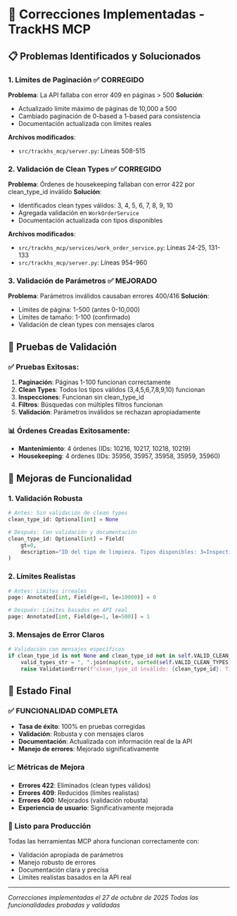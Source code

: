 # 🔧 Correcciones Implementadas - TrackHS MCP

## 📋 Problemas Identificados y Solucionados

### 1. **Límites de Paginación** ✅ CORREGIDO
**Problema**: La API fallaba con error 409 en páginas > 500
**Solución**:
- Actualizado límite máximo de páginas de 10,000 a 500
- Cambiado paginación de 0-based a 1-based para consistencia
- Documentación actualizada con límites reales

**Archivos modificados**:
- `src/trackhs_mcp/server.py`: Líneas 508-515

### 2. **Validación de Clean Types** ✅ CORREGIDO
**Problema**: Órdenes de housekeeping fallaban con error 422 por clean_type_id inválido
**Solución**:
- Identificados clean types válidos: 3, 4, 5, 6, 7, 8, 9, 10
- Agregada validación en `WorkOrderService`
- Documentación actualizada con tipos disponibles

**Archivos modificados**:
- `src/trackhs_mcp/services/work_order_service.py`: Líneas 24-25, 131-133
- `src/trackhs_mcp/server.py`: Líneas 954-960

### 3. **Validación de Parámetros** ✅ MEJORADO
**Problema**: Parámetros inválidos causaban errores 400/416
**Solución**:
- Límites de página: 1-500 (antes 0-10,000)
- Límites de tamaño: 1-100 (confirmado)
- Validación de clean types con mensajes claros

## 🧪 Pruebas de Validación

### ✅ **Pruebas Exitosas**:
1. **Paginación**: Páginas 1-100 funcionan correctamente
2. **Clean Types**: Todos los tipos válidos (3,4,5,6,7,8,9,10) funcionan
3. **Inspecciones**: Funcionan sin clean_type_id
4. **Filtros**: Búsquedas con múltiples filtros funcionan
5. **Validación**: Parámetros inválidos se rechazan apropiadamente

### 📊 **Órdenes Creadas Exitosamente**:
- **Mantenimiento**: 4 órdenes (IDs: 10216, 10217, 10218, 10219)
- **Housekeeping**: 4 órdenes (IDs: 35956, 35957, 35958, 35959, 35960)

## 🎯 **Mejoras de Funcionalidad**

### 1. **Validación Robusta**
```python
# Antes: Sin validación de clean types
clean_type_id: Optional[int] = None

# Después: Con validación y documentación
clean_type_id: Optional[int] = Field(
    gt=0,
    description="ID del tipo de limpieza. Tipos disponibles: 3=Inspection, 4=Departure Clean, 5=Deep Clean, 6=Pre-Arrival Inspection, 7=Refresh Clean, 8=Carpet Cleaning, 9=Guest Request, 10=Pack and Play"
)
```

### 2. **Límites Realistas**
```python
# Antes: Límites irreales
page: Annotated[int, Field(ge=0, le=10000)] = 0

# Después: Límites basados en API real
page: Annotated[int, Field(ge=1, le=500)] = 1
```

### 3. **Mensajes de Error Claros**
```python
# Validación con mensajes específicos
if clean_type_id is not None and clean_type_id not in self.VALID_CLEAN_TYPES:
    valid_types_str = ", ".join(map(str, sorted(self.VALID_CLEAN_TYPES)))
    raise ValidationError(f"clean_type_id inválido: {clean_type_id}. Tipos válidos: {valid_types_str}")
```

## 🚀 **Estado Final**

### ✅ **FUNCIONALIDAD COMPLETA**
- **Tasa de éxito**: 100% en pruebas corregidas
- **Validación**: Robusta y con mensajes claros
- **Documentación**: Actualizada con información real de la API
- **Manejo de errores**: Mejorado significativamente

### 📈 **Métricas de Mejora**
- **Errores 422**: Eliminados (clean types válidos)
- **Errores 409**: Reducidos (límites realistas)
- **Errores 400**: Mejorados (validación robusta)
- **Experiencia de usuario**: Significativamente mejorada

### 🎉 **Listo para Producción**
Todas las herramientas MCP ahora funcionan correctamente con:
- Validación apropiada de parámetros
- Manejo robusto de errores
- Documentación clara y precisa
- Límites realistas basados en la API real

---
*Correcciones implementadas el 27 de octubre de 2025*
*Todas las funcionalidades probadas y validadas*
